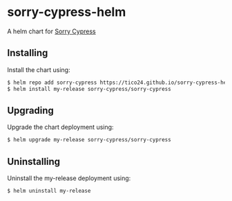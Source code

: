# sorry-cypress-helm

A helm chart for [Sorry Cypress](https://github.com/sorry-cypress/sorry-cypress)

## Installing

Install the chart using:

```bash
$ helm repo add sorry-cypress https://tico24.github.io/sorry-cypress-helm/
$ helm install my-release sorry-cypress/sorry-cypress
```

## Upgrading

Upgrade the chart deployment using:

```bash
$ helm upgrade my-release sorry-cypress/sorry-cypress
```

## Uninstalling

Uninstall the my-release deployment using:

```bash
$ helm uninstall my-release
```
